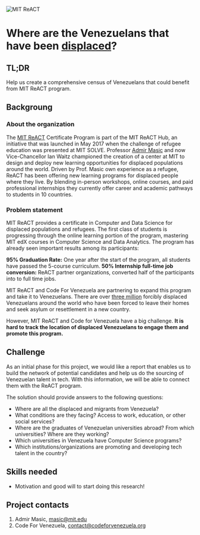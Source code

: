 ![MIT ReACT](https://raw.githubusercontent.com/code-for-venezuela/2019-april-codeathon/master/assets/mit_react.png) 
# Where are the Venezuelans that have been [displaced](https://www.who.int/environmental_health_emergencies/displaced_people/en/)? 

## TL;DR

Help us create a comprehensive census of Venezuelans that could benefit from MIT ReACT program.

## Backgroung 

### About the organization

The [MIT ReACT](https://react.mit.edu/) Certificate Program is part of the MIT ReACT Hub, an initiative that was launched in May 2017 when the challenge of refugee education was presented at MIT SOLVE. Professor [Admir Masic](https://cee.mit.edu/people_individual/admir-masic/) and now Vice-Chancellor Ian Waitz championed the creation of a center at MIT to design and deploy new learning opportunities for displaced populations around the world. Driven by Prof. Masic own experience as a refugee, ReACT has been offering new learning programs for displaced people where they live. By blending in-person workshops, online courses, and paid professional internships they currently offer career and academic pathways to students in 10 countries. 

### Problem statement

MIT ReACT provides a certificate in Computer and Data Science for displaced populations and refugees. The first class of students is progressing through the online learning portion of the program, mastering MIT edX courses in Computer Science and Data Analytics. The program has already seen important results among its participants:

**95% Graduation Rate:**  One year after the start of the program, all students have passed the 5-course curriculum. 
**50% Internship full-time job conversion:** ReACT partner organizations, converted half of the participants into to full time jobs.

MIT ReACT and Code For Venezuela are partnering to expand this program and take it to Venezuelans. There are over [three million](https://www.unhcr.org/news/press/2018/11/5be4192b4/number-refugees-migrants-venezuela-reaches-3-million.html) forcibly displaced Venezuelans around the world who have been forced to leave their homes  and seek asylum or resettlement in a new country. 

However, MIT ReACT and Code for Venezuela have a big challenge. **It is hard to track the location of displaced Venezuelans to  engage them and promote this program.**

## Challenge

As an initial phase for this project, we would like a report that enables us to build the network of potential candidates and help us do the sourcing of Venezuelan talent in tech. With this information, we will be able to connect them with the ReACT program. 

The solution should provide answers to the following questions:
* Where are all the displaced and migrants from Venezuela? 
* What conditions are they facing? Access to work, education, or other social services?
* Where are the graduates of Venezuelan universities abroad? From which universities? Where are they working? 
* Which universities in Venezuela have Computer Science programs? 
* Which institutions/organizations are promoting and developing tech talent in the country?

## Skills needed

- Motivation and good will to start doing this research! 

## Project contacts

1. Admir Masic, masic@mit.edu
2. Code For Venezuela, contact@codeforvenezuela.org
